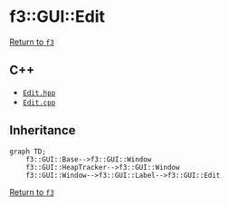 # f3::GUI::Edit

[Return to `f3`](/docs/f3.md)

## C++

- [`Edit.hpp`](/src/f3/Edit.hpp)
- [`Edit.cpp`](/src/f3/Edit.cpp)

## Inheritance

```mermaid
graph TD;
    f3::GUI::Base-->f3::GUI::Window
    f3::GUI::HeapTracker-->f3::GUI::Window
    f3::GUI::Window-->f3::GUI::Label-->f3::GUI::Edit
```

[Return to `f3`](/docs/f3.md)